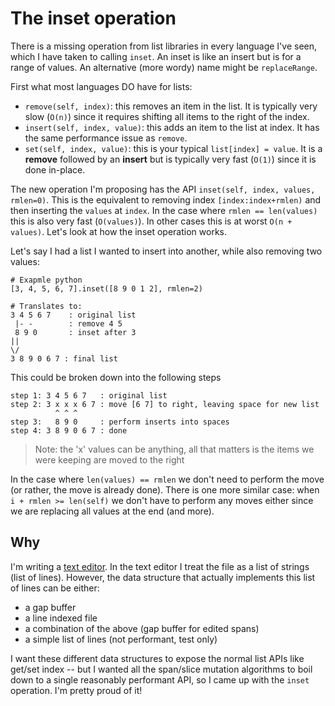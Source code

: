 # The inset operation

There is a missing operation from list libraries in every language I've seen,
which I have taken to calling `inset`. An inset is like an insert but is for
a range of values. An alternative (more wordy) name might be `replaceRange`.

First what most languages DO have for lists:

* `remove(self, index)`: this removes an item in the list. It is typically very slow
  (`O(n)`) since it requires shifting all items to the right of the index.
* `insert(self, index, value)`: this adds an item to the list at index. It has
  the same performance issue as `remove`.
* `set(self, index, value)`: this is your typical `list[index] = value`. It is a
  **remove** followed by an **insert** but is typically very fast (`O(1)`) since
  it is done in-place.

The new operation I'm proposing has the API `inset(self, index, values, rmlen=0)`.
This is the equivalent to removing index `[index:index+rmlen)` and then
inserting the `values` at `index`. In the case where `rmlen == len(values)` this
is also very fast (`O(values)`). In other cases this is at worst `O(n +
values)`. Let's look at how the inset operation works.

Let's say I had a list I wanted to insert into another, while also removing two
values:

```
# Exapmle python
[3, 4, 5, 6, 7].inset([8 9 0 1 2], rmlen=2)

# Translates to:
3 4 5 6 7    : original list
 |- -        : remove 4 5
 8 9 0       : inset after 3
||
\/
3 8 9 0 6 7 : final list
```

This could be broken down into the following steps
```
step 1: 3 4 5 6 7   : original list
step 2: 3 x x x 6 7 : move [6 7] to right, leaving space for new list
          ^ ^ ^
step 3:   8 9 0     : perform inserts into spaces
step 4: 3 8 9 0 6 7 : done
```

> Note: the 'x' values can be anything, all that matters is the items we were
> keeping are moved to the right

In the case where `len(values) == rmlen` we don't need to perform the move (or
rather, the move is already done). There is one more similar case: when `i +
rmlen >= len(self)` we don't have to perform any moves either since we are
replacing all values at the end (and more).

## Why
I'm writing a [text editor][ele]. In the text editor I treat the file as a list of
strings (list of lines). However, the data structure that actually implements
this list of lines can be either:

* a gap buffer
* a line indexed file
* a combination of the above (gap buffer for edited spans)
* a simple list of lines (not performant, test only)

I want these different data structures to expose the normal list APIs like
get/set index -- but I wanted all the span/slice mutation algorithms to boil
down to a single reasonably performant API, so I came up with the `inset`
operation. I'm pretty proud of it!

[ele]: https://github.com/civboot/civlua/tree/main/cmd/ele

